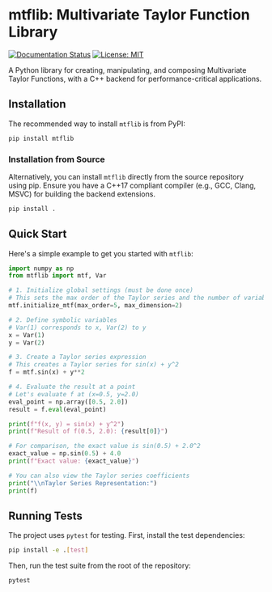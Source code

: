 # mtflib: Multivariate Taylor Function Library

[![Documentation Status](https://readthedocs.org/projects/mtflibrary/badge/?version=latest)](https://mtflibrary.readthedocs.io/en/latest/?badge=latest)
[![License: MIT](https://img.shields.io/badge/License-MIT-yellow.svg)](https://opensource.org/licenses/MIT)

A Python library for creating, manipulating, and composing Multivariate Taylor Functions, with a C++ backend for performance-critical applications.

## Installation

The recommended way to install `mtflib` is from PyPI:

```bash
pip install mtflib
```

### Installation from Source

Alternatively, you can install `mtflib` directly from the source repository using pip. Ensure you have a C++17 compliant compiler (e.g., GCC, Clang, MSVC) for building the backend extensions.

```bash
pip install .
```

## Quick Start

Here's a simple example to get you started with `mtflib`:

```python
import numpy as np
from mtflib import mtf, Var

# 1. Initialize global settings (must be done once)
# This sets the max order of the Taylor series and the number of variables.
mtf.initialize_mtf(max_order=5, max_dimension=2)

# 2. Define symbolic variables
# Var(1) corresponds to x, Var(2) to y
x = Var(1)
y = Var(2)

# 3. Create a Taylor series expression
# This creates a Taylor series for sin(x) + y^2
f = mtf.sin(x) + y**2

# 4. Evaluate the result at a point
# Let's evaluate f at (x=0.5, y=2.0)
eval_point = np.array([0.5, 2.0])
result = f.eval(eval_point)

print(f"f(x, y) = sin(x) + y^2")
print(f"Result of f(0.5, 2.0): {result[0]}")

# For comparison, the exact value is sin(0.5) + 2.0^2
exact_value = np.sin(0.5) + 4.0
print(f"Exact value: {exact_value}")

# You can also view the Taylor series coefficients
print("\\nTaylor Series Representation:")
print(f)
```

## Running Tests

The project uses `pytest` for testing. First, install the test dependencies:

```bash
pip install -e .[test]
```

Then, run the test suite from the root of the repository:

```bash
pytest
```
